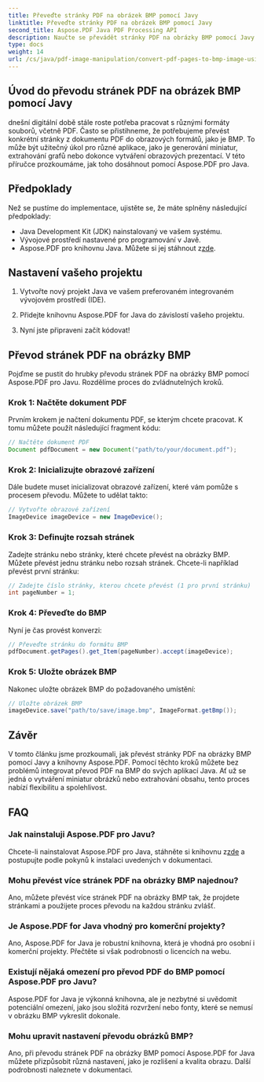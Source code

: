 ```yaml
---
title: Převeďte stránky PDF na obrázek BMP pomocí Javy
linktitle: Převeďte stránky PDF na obrázek BMP pomocí Javy
second_title: Aspose.PDF Java PDF Processing API
description: Naučte se převádět stránky PDF na obrázky BMP pomocí Javy s Aspose.PDF pro Javu. Postupujte podle našeho podrobného průvodce pro bezproblémový převod PDF na BMP.
type: docs
weight: 14
url: /cs/java/pdf-image-manipulation/convert-pdf-pages-to-bmp-image-using-java/
---
```


## Úvod do převodu stránek PDF na obrázek BMP pomocí Javy

dnešní digitální době stále roste potřeba pracovat s různými formáty souborů, včetně PDF. Často se přistihneme, že potřebujeme převést konkrétní stránky z dokumentu PDF do obrazových formátů, jako je BMP. To může být užitečný úkol pro různé aplikace, jako je generování miniatur, extrahování grafů nebo dokonce vytváření obrazových prezentací. V této příručce prozkoumáme, jak toho dosáhnout pomocí Aspose.PDF pro Java.

## Předpoklady

Než se pustíme do implementace, ujistěte se, že máte splněny následující předpoklady:

- Java Development Kit (JDK) nainstalovaný ve vašem systému.
- Vývojové prostředí nastavené pro programování v Javě.
-  Aspose.PDF pro knihovnu Java. Můžete si jej stáhnout z[zde](https://releases.aspose.com/pdf/java/).

## Nastavení vašeho projektu

1. Vytvořte nový projekt Java ve vašem preferovaném integrovaném vývojovém prostředí (IDE).

2. Přidejte knihovnu Aspose.PDF for Java do závislostí vašeho projektu.

3. Nyní jste připraveni začít kódovat!

## Převod stránek PDF na obrázky BMP

Pojďme se pustit do hrubky převodu stránek PDF na obrázky BMP pomocí Aspose.PDF pro Javu. Rozdělíme proces do zvládnutelných kroků.

### Krok 1: Načtěte dokument PDF

Prvním krokem je načtení dokumentu PDF, se kterým chcete pracovat. K tomu můžete použít následující fragment kódu:

```java
// Načtěte dokument PDF
Document pdfDocument = new Document("path/to/your/document.pdf");
```

### Krok 2: Inicializujte obrazové zařízení

Dále budete muset inicializovat obrazové zařízení, které vám pomůže s procesem převodu. Můžete to udělat takto:

```java
// Vytvořte obrazové zařízení
ImageDevice imageDevice = new ImageDevice();
```

### Krok 3: Definujte rozsah stránek

Zadejte stránku nebo stránky, které chcete převést na obrázky BMP. Můžete převést jednu stránku nebo rozsah stránek. Chcete-li například převést první stránku:

```java
// Zadejte číslo stránky, kterou chcete převést (1 pro první stránku)
int pageNumber = 1;
```

### Krok 4: Převeďte do BMP

Nyní je čas provést konverzi:

```java
// Převeďte stránku do formátu BMP
pdfDocument.getPages().get_Item(pageNumber).accept(imageDevice);
```

### Krok 5: Uložte obrázek BMP

Nakonec uložte obrázek BMP do požadovaného umístění:

```java
// Uložte obrázek BMP
imageDevice.save("path/to/save/image.bmp", ImageFormat.getBmp());
```

## Závěr

V tomto článku jsme prozkoumali, jak převést stránky PDF na obrázky BMP pomocí Javy a knihovny Aspose.PDF. Pomocí těchto kroků můžete bez problémů integrovat převod PDF na BMP do svých aplikací Java. Ať už se jedná o vytváření miniatur obrázků nebo extrahování obsahu, tento proces nabízí flexibilitu a spolehlivost.

## FAQ

### Jak nainstaluji Aspose.PDF pro Javu?

 Chcete-li nainstalovat Aspose.PDF pro Java, stáhněte si knihovnu z[zde](https://releases.aspose.com/pdf/java/) a postupujte podle pokynů k instalaci uvedených v dokumentaci.

### Mohu převést více stránek PDF na obrázky BMP najednou?

Ano, můžete převést více stránek PDF na obrázky BMP tak, že projdete stránkami a použijete proces převodu na každou stránku zvlášť.

### Je Aspose.PDF for Java vhodný pro komerční projekty?

Ano, Aspose.PDF for Java je robustní knihovna, která je vhodná pro osobní i komerční projekty. Přečtěte si však podrobnosti o licencích na webu.

### Existují nějaká omezení pro převod PDF do BMP pomocí Aspose.PDF pro Javu?

Aspose.PDF for Java je výkonná knihovna, ale je nezbytné si uvědomit potenciální omezení, jako jsou složitá rozvržení nebo fonty, které se nemusí v obrázku BMP vykreslit dokonale.

### Mohu upravit nastavení převodu obrázků BMP?

Ano, při převodu stránek PDF na obrázky BMP pomocí Aspose.PDF for Java můžete přizpůsobit různá nastavení, jako je rozlišení a kvalita obrazu. Další podrobnosti naleznete v dokumentaci.